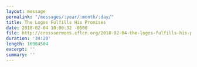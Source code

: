```yaml
---
layout: message
permalink: "/messages/:year/:month/:day/"
title: The Logos Fulfills His Promises
date: 2018-02-04 10:00:32 -0500
file: http://crosssermons.cflcn.org/2018-02-04-the-logos-fulfills-his-promises.m4a
duration: '34:20'
length: 16984504
excerpt: ''
summary: ''
---
```

